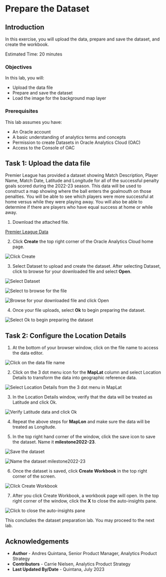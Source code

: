 # Prepare the Dataset

## Introduction

In this exercise, you will upload the data, prepare and save the dataset, and create the workbook.

Estimated Time: 20 minutes

### Objectives

In this lab, you will:
* Upload the data file
* Prepare and save the dataset
* Load the image for the background map layer

### Prerequisites 

This lab assumes you have:
* An Oracle account
* A basic understanding of analytics terms and concepts
* Permission to create Datasets in Oracle Analytics Cloud (OAC)
* Access to the Console of OAC

## Task 1: Upload the data file

Premier League has provided a dataset showing Match Description, Player Name, Match Date, Latitude and Longitude for all of the successful penalty goals scored during the 2022-23 season. This data will be used to construct a map showing where the ball enters the goalmouth on those penalties. You will be able to see which players were more successful at home versus while they were playing away. You will also be able to determine if there are players who have equal success at home or while away.

1. Download the attached file. 

  [Premier League Data](files/milestone2022-23.xlsx)

2. Click **Create** the top right corner of the Oracle Analytics Cloud home page.

  ![Click Create](images/create-dataset1.png)

3. Select Dataset to upload and create the dataset. After selecting Dataset, click to browse for your downloaded file and select **Open**.

  ![Select Dataset](images/create-dataset2.png)

  ![Select to browse for the file](images/create-dataset3.png)

  ![Browse for your downloaded file and click Open](images/create-dataset4.png)

4. Once your file uploads, select **Ok** to begin preparing the dataset.

  ![Select Ok to begin preparing the dataset](images/create-dataset5.png)

## Task 2: Configure the Location Details

1. At the bottom of your browser window, click on the file name to access the data editor. 

  ![Click on the data file name](images/create-dataset6.png)

2. Click on the 3 dot menu icon for the **MapLat** column and select Location Details to transform the data into geographic reference data. 

  ![Select Location Details from the 3 dot menu in MapLat](images/create-dataset7.png)

3. In the Location Details window, verify that the data will be treated as Latitude and click Ok.  

  ![Verify Latitude data and click Ok](images/create-dataset8.png)

4. Repeat the above steps for **MapLon** and make sure the data will be treated as Longitude. 

5. In the top right hand corner of the window, click the save icon to save the dataset. Name it **milestone2022-23**. 

  ![Save the dataset](images/create-dataset9.png)

  ![Name the dataset milestone2022-23](images/create-dataset10.png)

6. Once the dataset is saved, click **Create Workbook** in the top right corner of the screen. 

  ![Click Create Workbook](images/create-dataset11.png)

7. After you click Create Workbook, a workbook page will open. In the top right corner of the window, click the **X** to close the auto-insights pane. 

  ![Click to close the auto-insights pane](images/create-workbook1.png)

This concludes the dataset preparation lab. You may proceed to the next lab.


## Acknowledgements
* **Author** - Andres Quintana, Senior Product Manager, Analytics Product Strategy
* **Contributors** -  Carrie Nielsen, Analytics Product Strategy
* **Last Updated By/Date** - Quintana, July 2023
